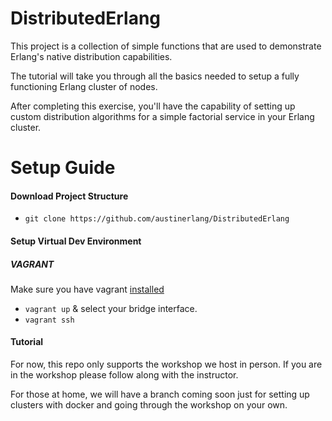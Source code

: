 # DistributedErlang
This project is a collection of simple functions that are used to demonstrate Erlang's native distribution capabilities.

The tutorial will take you through all the basics needed to setup a fully functioning Erlang cluster of nodes.

After completing this exercise, you'll have the capability of setting up custom distribution algorithms for a simple factorial service in your Erlang cluster.

Setup Guide
===========
#### Download Project Structure

- `git clone https://github.com/austinerlang/DistributedErlang`

#### Setup Virtual Dev Environment

##### VAGRANT

Make sure you have vagrant [installed](http://docs.vagrantup.com/v2/installation/)

- `vagrant up` & select your bridge interface.
- `vagrant ssh`

#### Tutorial

For now, this repo only supports the workshop we host in person. If you are in the workshop please follow along with the instructor.

For those at home, we will have a branch coming soon just for setting up clusters with docker and going through the workshop on your own.